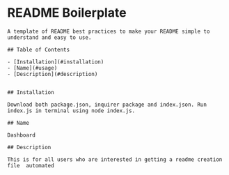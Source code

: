 # README Boilerplate

    A template of README best practices to make your README simple to understand and easy to use. 
    
    ## Table of Contents
    
    - [Installation](#installation) 
    - [Name](#usage)
    - [Description](#description)
    
    
    ## Installation
    
    Download both package.json, inquirer package and index.json. Run index.js in terminal using node index.js.

    ## Name

    Dashboard
    
    ## Description

    This is for all users who are interested in getting a readme creation file  automated
    